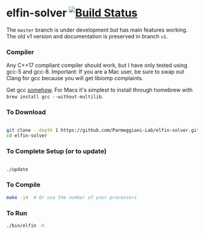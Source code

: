 # elfin-solver [![Build Status](https://travis-ci.com/joy13975/elfin-solver.svg?branch=master)](https://travis-ci.com/joy13975/elfin-solver)

The `master` branch is under development but has main features working. The old v1 version and documentation is preserved in branch `v1`.

### Compiler

Any C++17 compliant compiler should work, but I have only tested using gcc-5 and gcc-8. 
Important: If you are a Mac user, be sure to swap out Clang for gcc because you will get libiomp complaints.

Get gcc [somehow](https://gcc.gnu.org/). For Macs it's simplest to install through homebrew with `brew install gcc --without-multilib`.

### To Download
```Bash

git clone --depth 1 https://github.com/Parmeggiani-Lab/elfin-solver.git
cd elfin-solver

```

### To Complete Setup (or to update)
```Bash

./update

```

### To Compile
```Bash
make -j4  # Or use the number of your processors
```

### To Run

```Bash
./bin/elfin -h
```

